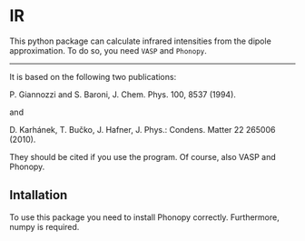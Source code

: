 # IR

This python package can calculate infrared intensities from the dipole approximation. To do so, you need ```VASP``` and ```Phonopy```. 
<hr></hr>
It is based on the following two publications: 

P. Giannozzi and S. Baroni, J. Chem. Phys. 100, 8537 (1994). 

and 

D. Karhánek, T. Bučko, J. Hafner, J. Phys.: Condens. Matter 22 265006 (2010).

They should be cited if you use the program. Of course, also VASP and Phonopy.

Intallation
-----------
To use this package you need to install Phonopy correctly. Furthermore, numpy is required.



